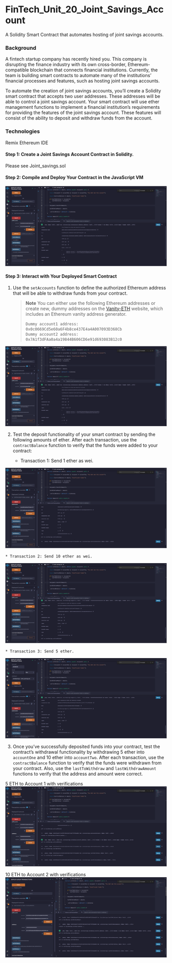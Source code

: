 # FinTech_Unit_20_Joint_Savings_Account
A Solidity Smart Contract that automates hosting of joint savings accounts.


### Background

A fintech startup company has recently hired you. This company is disrupting the finance industry with its own cross-border, Ethereum-compatible blockchain that connects financial institutions. Currently, the team is building smart contracts to automate many of the institutions’ financial processes and features, such as hosting joint savings accounts.

To automate the creation of joint savings accounts, you’ll create a Solidity smart contract that accepts two user addresses. These addresses will be able to control a joint savings account. Your smart contract will use ether management functions to implement a financial institution’s requirements for providing the features of the joint savings account. These features will consist of the ability to deposit and withdraw funds from the account.


### Technologies

Remix Ethereum IDE

#### Step 1: Create a Joint Savings Account Contract in Solidity.

Please see Joint_savings.sol

#### Step 2: Compile and Deploy Your Contract in the JavaScript VM

![Successful deployment](Execution_Results/Step_3_1.png)

#### Step 3: Interact with Your Deployed Smart Contract

1. Use the `setAccounts` function to define the authorized Ethereum address that will be able to withdraw funds from your contract.

     > **Note** You can either use the following Ethereum addresses or create new, dummy addresses on the [Vanity-ETH](https://vanity-eth.tk/) website, which includes an Ethereum vanity address generator.
    >
    > ```text
    > Dummy account1 address: 0x0c0669Cd5e60a6F4b8ce437E4a4A007093D368Cb
    > Dummy account2 address: 0x7A1f3dFAa0a4a19844B606CD6e91d693083B12c0
    > ```
    
![setAccounts](Execution_Results/Step_3_1.png)

2. Test the deposit functionality of your smart contract by sending the following amounts of ether. After each transaction, use the `contractBalance` function to verify that the funds were added to your contract:

    * Transaction 1: Send 1 ether as wei.
    
![send 1ETH](Execution_Results/Step_3_2_1ETH.png)

    * Transaction 2: Send 10 ether as wei.
    
![send 10ETH](Execution_Results/Step_3_2_10ETH.png)

    * Transaction 3: Send 5 ether.
    
![send 5ETH](Execution_Results/Step_3_2_5ETH.png)

3. Once you’ve successfully deposited funds into your contract, test the contract’s withdrawal functionality by withdrawing 5 ether into `accountOne` and 10 ether into `accountTwo`. After each transaction, use the `contractBalance` function to verify that the funds were withdrawn from your contract. Also, use the `lastToWithdraw` and `lastWithdrawAmount` functions to verify that the address and amount were correct.

5 ETH to Account 1 with verifications
![5 ether to account 1 with verifications](Execution_Results/Step_3_3_5ETHto1.png)

10 ETH to Account 2 with verifications
![10 ether to account 2 with verifications](Execution_Results/Step_3_3_10ETHto2.png)
